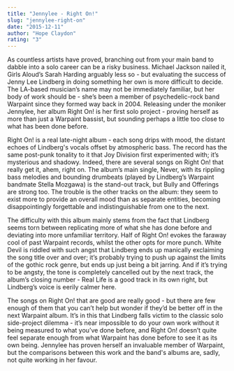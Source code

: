 ```yaml
---
title: "Jennylee - Right On!"
slug: "jennylee-right-on"
date: "2015-12-11"
author: "Hope Claydon"
rating: "3"
---
```


As countless artists have proved, branching out from your main band to dabble into a solo career can be a risky business. Michael Jackson nailed it, Girls Aloud’s Sarah Harding arguably less so - but evaluating the success of Jenny Lee Lindberg in doing something her own is more difficult to decide. The LA-based musician’s name may not be immediately familiar, but her body of work should be - she’s been a member of psychedelic-rock band Warpaint since they formed way back in 2004. Releasing under the moniker Jennylee, her album Right On! is her first solo project - proving herself as more than just a Warpaint bassist, but sounding perhaps a little too close to what has been done before.

Right On! is a real late-night album - each song drips with mood, the distant echoes of Lindberg's vocals offset by atmospheric bass. The record has the same post-punk tonality to it that Joy Division first experimented with; it’s mysterious and shadowy. Indeed, there are several songs on Right On! that really get it, ahem, right on. The album’s main single, Never, with its rippling bass melodies and bounding drumbeats (played by Lindberg’s Warpaint bandmate Stella Mozgawa) is the stand-out track, but Bully and Offerings are strong too. The trouble is the other tracks on the album: they seem to exist more to provide an overall mood than as separate entities, becoming disappointingly forgettable and indistinguishable from one to the next.

The difficulty with this album mainly stems from the fact that Lindberg seems torn between replicating more of what she has done before and deviating into more unfamiliar territory. Half of Right On! evokes the faraway cool of past Warpaint records, whilst the other opts for more punch. White Devil is riddled with such angst that Lindberg ends up manically exclaiming the song title over and over; it’s probably trying to push up against the limits of the gothic rock genre, but ends up just being a bit jarring. And if it’s trying to be angsty, the tone is completely cancelled out by the next track, the album’s closing number - Real Life is a good track in its own right, but Lindberg’s voice is eerily calmer here.

The songs on Right On! that are good are really good - but there are few enough of them that you can’t help but wonder if they’d be better off in the next Warpaint album. It’s in this that Lindberg falls victim to the classic solo side-project dilemma - it’s near impossible to do your own work without it being measured to what you’ve done before, and Right On! doesn’t quite feel separate enough from what Warpaint has done before to see it as its own being. Jennylee has proven herself an invaluable member of Warpaint, but the comparisons between this work and the band's albums are, sadly, not quite working in her favour.

